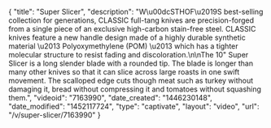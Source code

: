 {
    "title": "Super Slicer",
    "description": "W\u00dcSTHOF\u2019S best-selling collection for generations, CLASSIC full-tang knives are precision-forged from a single piece of an exclusive high-carbon stain-free steel. CLASSIC knives feature a new handle design made of a highly durable synthetic material \u2013 Polyoxymethylene (POM) \u2013 which has a tighter molecular structure to resist fading and discoloration.\n\nThe 10\" Super Slicer is a long slender blade with a rounded tip. The blade is longer than many other knives so that it can slice across large roasts in one swift movement. The scalloped edge cuts though meat such as turkey without damaging it, bread without compressing it and tomatoes without squashing them.",
    "videoid": "7163990",
    "date_created": "1446230148",
    "date_modified": "1452117724",
    "type": "captivate",
    "layout": "video",
    "url": "\/v\/super-slicer\/7163990"
}